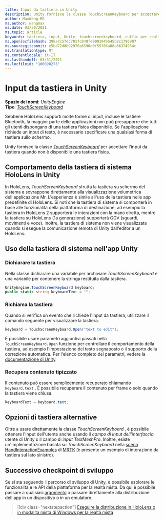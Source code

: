 ```yaml
---
title: Input da tastiera in Unity
description: Unity fornisce la classe TouchScreenKeyboard per accettare l'input da tastiera quando non è disponibile una tastiera fisica.
author: MaxWang-MS
ms.author: wangmax
ms.date: 03/30/2021
ms.topic: article
keywords: tastiera, input, Unity, touchscreenkeyboard, cuffie per realtà mista, cuffia di realtà mista di Windows, cuffia virtuale reale, HoloLens, HoloLens 2
ms.openlocfilehash: 398a7c57dc701fc848fe9091949b45b2c1796987
ms.sourcegitcommit: e5bd72d8b92976a6590e0f59706a88e66374934c
ms.translationtype: MT
ms.contentlocale: it-IT
ms.lasthandoff: 03/31/2021
ms.locfileid: "106098273"
---
```

# <a name="keyboard-input-in-unity"></a>Input da tastiera in Unity

**Spazio dei nomi:** *UnityEngine*<br>
 **Tipo**: *[TouchScreenKeyboard](https://docs.unity3d.com/ScriptReference/TouchScreenKeyboard.html)*

Sebbene HoloLens supporti molte forme di input, incluse le tastiere Bluetooth, la maggior parte delle applicazioni non può presupporre che tutti gli utenti dispongano di una tastiera fisica disponibile. Se l'applicazione richiede un input di testo, è necessario specificare una qualsiasi forma di tastiera sullo schermo.

Unity fornisce la classe *[TouchScreenKeyboard](https://docs.unity3d.com/ScriptReference/TouchScreenKeyboard.html)* per accettare l'input da tastiera quando non è disponibile una tastiera fisica.

## <a name="hololens-system-keyboard-behavior-in-unity"></a>Comportamento della tastiera di sistema HoloLens in Unity

In HoloLens, *TouchScreenKeyboard* sfrutta la tastiera su schermo del sistema e sovrappone direttamente alla visualizzazione volumetrica dell'applicazione Mr. L'esperienza è simile all'uso della tastiera nelle app predefinite di HoloLens. Si noti che la tastiera di sistema si comporterà in base alle funzionalità della piattaforma di destinazione, ad esempio la tastiera in HoloLens 2 supporterà le interazioni con la mano diretta, mentre la tastiera su HoloLens (1a generazione) supporterà GGV (sguardi, movimenti e voce). Inoltre, la tastiera di sistema non viene visualizzata quando si esegue la comunicazione remota di Unity dall'editor a un HoloLens.

## <a name="using-the-system-keyboard-in-your-unity-app"></a>Uso della tastiera di sistema nell'app Unity

### <a name="declare-the-keyboard"></a>Dichiarare la tastiera

Nella classe dichiarare una variabile per archiviare *TouchScreenKeyboard* e una variabile per contenere la stringa restituita dalla tastiera.

```cs
UnityEngine.TouchScreenKeyboard keyboard;
public static string keyboardText = "";
```

### <a name="invoke-the-keyboard"></a>Richiama la tastiera

Quando si verifica un evento che richiede l'input da tastiera, utilizzare il comando seguente per visualizzare la tastiera.

```cs
keyboard = TouchScreenKeyboard.Open("text to edit");
```

È possibile usare parametri aggiuntivi passati nella `TouchScreenKeyboard.Open` funzione per controllare il comportamento della tastiera, ad esempio l'impostazione del testo segnaposto o il supporto della correzione automatica. Per l'elenco completo dei parametri, vedere la [documentazione di Unity](https://docs.unity3d.com/ScriptReference/TouchScreenKeyboard.Open.html).

### <a name="retrieve-typed-contents"></a>Recupera contenuto tipizzato

Il contenuto può essere semplicemente recuperato chiamando `keyboard.text` . È possibile recuperare il contenuto per frame o solo quando la tastiera viene chiusa.

```cs
keyboardText = keyboard.text;
```

## <a name="alternative-keyboard-options"></a>Opzioni di tastiera alternative

Oltre a usare direttamente la classe *TouchScreenKeyboard* , è possibile ottenere l'input dell'utente anche usando il *campo di input dell'interfaccia* utente di Unity o il campo di *input TextMeshPro*. Inoltre, esiste un'implementazione basata su *TouchScreenKeyboard* nella [scena HandInteractionExamples](/windows/mixed-reality/mrtk-unity/features/example-scenes/hand-interaction-examples) di [MRTK](/windows/mixed-reality/mrtk-unity) (è presente un esempio di interazione da tastiera sul lato sinistro).

## <a name="next-development-checkpoint"></a>Successivo checkpoint di sviluppo

Se si sta seguendo il percorso di sviluppo di Unity, è possibile esplorare le funzionalità e le API della piattaforma per la realtà mista. Da qui è possibile passare a qualsiasi [argomento](unity-development-overview.md#3-advanced-features) o passare direttamente alla distribuzione dell'app in un dispositivo o in un emulatore.

> [!div class="nextstepaction"]
> [Eseguire la distribuzione in HoloLens o in modalità mista di Windows per la realtà mista](../platform-capabilities-and-apis/using-visual-studio.md)
